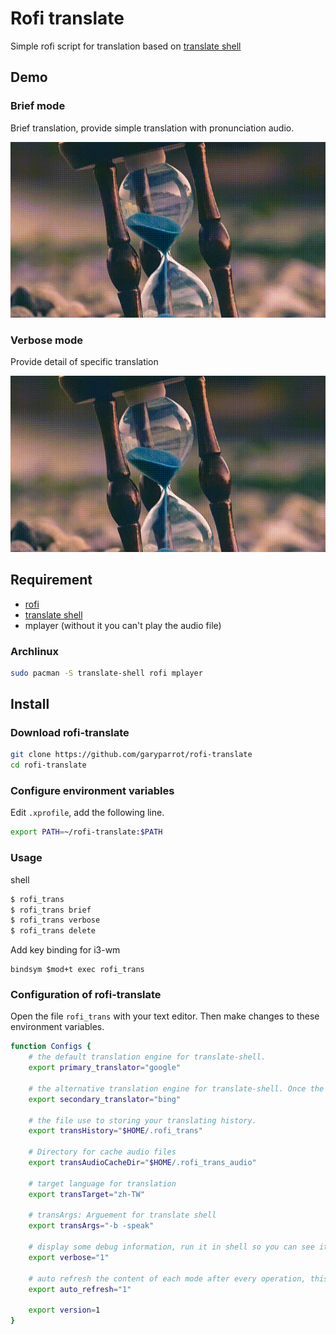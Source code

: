 # Rofi translate

Simple rofi script for translation based on [translate shell](https://github.com/soimort/translate-shell)

## Demo

### Brief mode

Brief translation, provide simple translation with pronunciation audio.

![Demo1](./demo/demo1.gif)

### Verbose mode

Provide detail of specific translation

![Demo2](./demo/demo2.gif)

## Requirement

* [rofi](https://github.com/davatorium/rofi)
* [translate shell](https://github.com/soimort/translate-shell)
* mplayer (without it you can't play the audio file)

### Archlinux
``` bash
sudo pacman -S translate-shell rofi mplayer
```

## Install
### Download rofi-translate
``` bash
git clone https://github.com/garyparrot/rofi-translate
cd rofi-translate
```

### Configure environment variables
Edit `.xprofile`, add the following line.
``` bash
export PATH=~/rofi-translate:$PATH
```

### Usage

shell
``` bash
$ rofi_trans
$ rofi_trans brief
$ rofi_trans verbose
$ rofi_trans delete
```

Add key binding for i3-wm
``` plaintext
bindsym $mod+t exec rofi_trans
```

### Configuration of rofi-translate

Open the file ``rofi_trans`` with your text editor.
Then make changes to these environment variables.

```bash
function Configs {
    # the default translation engine for translate-shell.
    export primary_translator="google"

    # the alternative translation engine for translate-shell. Once the primary engine malfunctioned, the secondary engine replace it.
    export secondary_translator="bing"

    # the file use to storing your translating history.
    export transHistory="$HOME/.rofi_trans"

    # Directory for cache audio files
    export transAudioCacheDir="$HOME/.rofi_trans_audio"

    # target language for translation
    export transTarget="zh-TW"

    # transArgs: Arguement for translate shell
    export transArgs="-b -speak"

    # display some debug information, run it in shell so you can see it
    export verbose="1"

    # auto refresh the content of each mode after every operation, this will cause the rofi flash(close and open)
    export auto_refresh="1"

    export version=1
}
```
